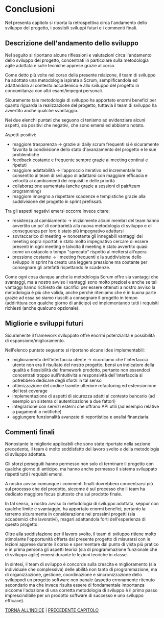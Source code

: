 # Conclusioni
Nel presenta capitolo si riporta la retrospettiva circa l'andamento dello sviluppo del progetto, i possibili sviluppi futuri e i commenti finali.
<!--Restrospettiva (descrizione finale dettagliata dell'andamento dello sviluppo, del backlog, delle iterazioni; commenti finali)
Si noti che la retrospettiva è l'unica sezione che può citare aneddoti di cosa è successo in itinere, mentre le altre sezioni (anche i requisiti) fotografino il risultato finale. Se gli studenti decideranno (come auspicato) di utilizzare un product backlog e/o dei backlog delle varie iterazioni/sprint, è opportuno che questi siano file testuali tenuti in versione in una cartella "process", così che sia ri-verificabile a posteriori la storia del progetto.-->

## Descrizione dell'andamento dello sviluppo
Nel seguito si riportano alcune riflessioni e valutazioni circa l'andamento dello sviluppo del progetto, concentrati in particolare sulla metodologia agile adottata e sulle tecniche apprese grazie al corso.

Come detto più volte nel corso della presente relaizone, il team di sviluppo ha adottato una metodologia ispirata a Scrum, semplificandola ed adattandola al contesto accademico e allo sviluppo del progetto in concomitanza con altri esami/impegni personali.

Sicuramente tale metodologia di sviluppo ha apportato enormi benefici per quanto riguarda la realizzazione del progetto, tuttavia il team di sviluppo ha avvertito anche qualche svantaggio.

Nei due elenchi puntati che seguono ci teniamo ad evidenziare alcuni aspetti, sia positivi che negativi, che sono emersi ed abbiamo notato.

Aspetti positivi:
- maggiore trasparenza &rarr; grazie ai daily scrum frequenti si è sicuramente favorita la condivisione dello stato d'avanzamento del progetto e le sue problemtiche
- feedback costante e frequente sempre grazie ai meeting continui e ripetuti
- maggiore adattabilità &rarr; l'approccio iterativo ed incrementale ha consentito al team di sviluppo di adattarsi con maggiore efficacia e velocità ai cambiamenti dei requisiti e delle priorità
- collaborazione aumentata (anche grazie a sessioni di pair/team programming)
- maggiore impegno a rispettare scadenze e tempistiche grazie alla suddivisione del progetto in sprint prefissati.

Tra gli aspetti negativi emersi occorre invece citare:
- resistenza al cambiamento &rarr; inizialmente alcuni membri del team hanno avvertito un po' di contrarietà alla nuova metodologia di sviluppo e di conseguenza per loro è stato più impegnativo adattarsi
- sovraccarico di meeting &rarr; nonostante gli innegabili vantaggi dei meeting sopra riportati è stato molto impegnativo cercare di essere presenti in ogni meeting e talvolta il meeting è stato avvertito quasi come un ostacolo o tempo "sprecato" rispetto al mettersi all'opera
- pressione costante &rarr; i meeting frequenti e la suddivisione dello sviluppo in sprint ha creato una leggera pressione ma costante per consegnare gli artefatti rispettando le scadenze.

Come ogni cosa dunque anche la metodologia Scrum offre sia vantaggi che svantaggi, ma a nostro avviso i vantaggi sono molto preziosi e anche se tali vantaggi hanno richiesto dei sacrifici per essere ottenuti a nostro avviso la metodologia è più che valida, anche perchè riteniamo che è in buona parte grazie ad essa se siamo riusciti a consegnare il progetto in tempo (addirittura con qualche giorno di anticipo) ed implementando tutti i requisiti richiesti (anche qualcuno opzionale).

## Migliorie e sviluppi futuri
Sicuramente il framework sviluppato offre enormi potenzialità e possibilità di espansione/miglioramento.

Nell'elenco puntato seguente si riportano alcune idee implementabili:
- miglioramento dell'interfaccia utente &rarr; ricordiamo che l'interfaccia utente non era il risultato del nostro progetto, bensì un indicatore della qualità e flessibilità del framework prodotto, pertanto non essendoci concentrati troppo sull'intuitività e responsività dell'interfaccia si potrebbero dedicare degli sforzi in tal senso
- ottimizzazione del codice tramite ulteriore refactoring ed estensionione del test coverage
- implementazione di aspetti di sicurezza adatti al contesto bancario (ad esempio un sistema di autenticazione a due fattori)
- integrazione con servizi esterni che offrano API utili (ad esempio relative a pagamenti o notifiche)
- aggiungere funzionalità avanzate di reportistica e analisi finanziaria.

## Commenti finali
Nonostante le migliorie applicabili che sono state riportate nella sezione precedente, il team è molto soddisfatto del lavoro svolto e della metodologia di sviluppo adottata.

Gli sforzi perseguiti hanno permesso non solo di terminare il progetto con qualche giorno di anticipo, ma hanno anche permesso il sistema sviluppato rispetti tutti i requisiti emersi.

A nostro avviso comunque i commenti finalli dovrebbero concentrarsi più sul processo che del prodotto, siccome è sul processo che il team ha dedicato maggiore focus piuttosto che sul prodotto finale.

In tal senso, a nostro avviso la metodologia di sviluppo adottata, seppur con qualche limite e svantaggio, ha apportato enormi benefici, pertanto la terremo sicuramente in considerazione nei prossimi progetti (sia accademici che lavorativi), magari adattandola forti dell'esperienza di questo progetto.

Oltre alla soddisfazione per il lavoro svolto, il team di sviluppo ritiene molto stimolante l'opportunità offerta dal presente progetto di misurarsi con le lezioni apprese durante il corso e sperimentare dal punto di vista più pratico e in prima persona gli aspetti teorici (sia di programmazione funzionale che di sviluppo agile) emersi durante le lezioni teoriche in classe.

In sintesi, il team di sviluppo è concorde sulla crescita e miglioramento (sia individuale che complessiva) delle abilità non tanto di programmazione, ma di organizzazione, gestione, coordinazione e sincronizzazione dello sviluppodi un progetto software non banale (aspetto erronamente ritenuto secondario ma che invece risulta essere di fondamentale importanza siccome l'adozione di una corretta metodologia di sviluppo è il primo passo imprescindibile per un prodotto software di successo e uno sviluppo efficace).

[TORNA ALL'INDICE](../index.md) |
[PRECEDENTE CAPITOLO](../7-testing/index.md)